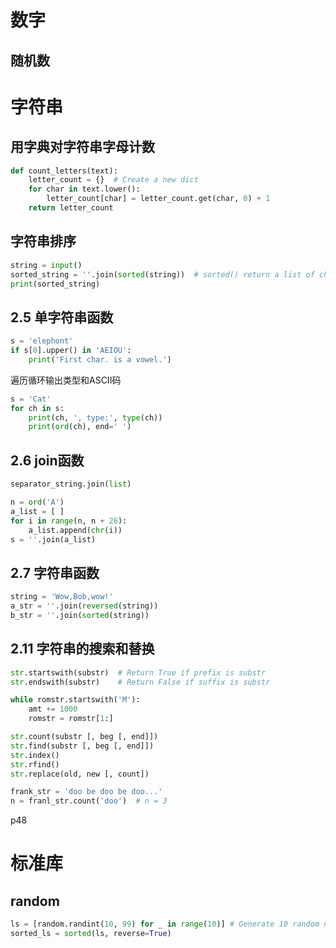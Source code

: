# 数字

## 随机数



# 字符串

## 用字典对字符串字母计数

```python
def count_letters(text):
    letter_count = {}  # Create a new dict
    for char in text.lower():
        letter_count[char] = letter_count.get(char, 0) + 1
    return letter_count
```

## 字符串排序

```python
string = input()
sorted_string = ''.join(sorted(string))  # sorted() return a list of char
print(sorted_string)
```





## 2.5 单字符串函数

```python
s = 'elephont'
if s[0].upper() in 'AEIOU':
    print('First char. is a vowel.')
```

遍历循环输出类型和ASCII码

```python
s = 'Cat'
for ch in s:
    print(ch, ', type:', type(ch))
    print(ord(ch), end=' ')
```

## 2.6 join函数

```python
separator_string.join(list)
```

```python
n = ord('A')
a_list = [ ]
for i in range(n, n + 26):
    a_list.append(chr(i))
s = ''.join(a_list)
```

## 2.7 字符串函数

```python
string = 'Wow,Bob,wow!'
a_str = ''.join(reversed(string))
b_str = ''.join(sorted(string))
```

## 2.11 字符串的搜索和替换

```python
str.startswith(substr)	# Return True if prefix is substr
str.endswith(substr)	# Return False if suffix is substr
```

```python
while romstr.startswith('M'):
	amt += 1000
	romstr = romstr[1:]
```

```python
str.count(substr [, beg [, end]])
str.find(substr [, beg [, end]])
str.index()
str.rfind()
str.replace(old, new [, count])
```

```python
frank_str = 'doo be doo be doo...'
n = franl_str.count('doo')	# n = 3
```

p48

# 标准库

## random

```python
ls = [random.randint(10, 99) for _ in range(10)] # Generate 10 random number from 10 to 99
sorted_ls = sorted(ls, reverse=True)
```

